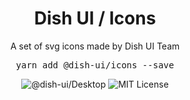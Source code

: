 <!--suppress HtmlDeprecatedAttribute -->
<h1 align="center">Dish UI / Icons</h1>
<div align="center">
<p>
A set of svg icons made by Dish UI Team
</p>
<pre>
yarn add @dish-ui/icons --save
</pre>
<img src="https://img.shields.io/static/v1?label=Dish%20UI&color=informational&style=flat&message=Icons" alt="@dish-ui/Desktop" />
<img src="https://img.shields.io/static/v1?label=&color=1880ff&style=flat&message=MIT%20License" alt="MIT License" />

</div>